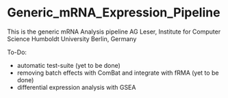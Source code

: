 # Generic_mRNA_Expression_Pipeline

This is the generic mRNA Analysis pipeline AG Leser, Institute for Computer Science Humboldt University Berlin, Germany

To-Do:
  - automatic test-suite (yet to be done)
  - removing batch effects with ComBat and integrate with fRMA (yet to be done)
  - differential expression analysis with GSEA
